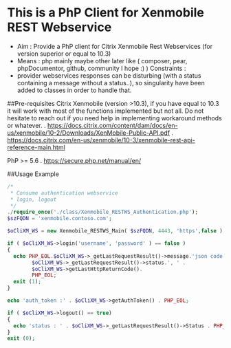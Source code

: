 # This is a PhP Client for Xenmobile REST Webservice


- Aim : Provide a PhP client for Citrix Xenmobile Rest Webservices (for version superior or equal to 10.3)
- Means : php mainly maybe other later like ( composer, pear, phpDocumentor, github, community I hope :) )
Constraints :
- provider webservices responses can be disturbing (with a status containing a message without a status..),
  so singularity have been added to classes in order to handle that.

##Pre-requisites
Citrix Xenmobile (version >10.3), if you have equal to 10.3 it will work with most of the functions implemented but not all.
Do not hesitate to reach out if you need help in implementing workaround methods or whatever.
 . https://docs.citrix.com/content/dam/docs/en-us/xenmobile/10-2/Downloads/XenMobile-Public-API.pdf
 . https://docs.citrix.com/en-us/xenmobile/10-3/xenmobile-rest-api-reference-main.html

PhP >= 5.6
 . https://secure.php.net/manual/en/


##Usage Example
```php
/*
 * Consume authentication webservice
 * login, logout
 */
./require_once('./class/Xenmobile_RESTWS_Authentication.php');
$szFQDN = 'xenmobile.contoso.com';

$oCliXM_WS = new Xenmobile_RESTWS_Main( $szFQDN, 4443, 'https',false );

if ( $oCliXM_WS->login('username', 'password' ) == false )
{
  echo PHP_EOL.$oCliXM_WS->_getLastRequestResult()->message.'json code:'.
        $oCliXM_WS->_getLastRequestResult()->status.', ' .
        $oCliXM_WS->getLastHttpReturnCode().
        PHP_EOL;
  exit (1);
}

echo 'auth_token :' . $oCliXM_WS->getAuthToken() . PHP_EOL;

if ( $oCliXM_WS->logout() == true)
{
  echo 'status : ' . $oCliXM_WS->_getLastRequestResult()->Status . PHP_EOL;
}
exit (0);
```
